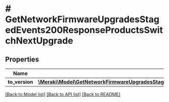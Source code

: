 # # GetNetworkFirmwareUpgradesStagedEvents200ResponseProductsSwitchNextUpgrade

## Properties

Name | Type | Description | Notes
------------ | ------------- | ------------- | -------------
**to_version** | [**\Meraki\Model\GetNetworkFirmwareUpgradesStagedEvents200ResponseProductsSwitchNextUpgradeToVersion**](GetNetworkFirmwareUpgradesStagedEvents200ResponseProductsSwitchNextUpgradeToVersion.md) |  | [optional]

[[Back to Model list]](../../README.md#models) [[Back to API list]](../../README.md#endpoints) [[Back to README]](../../README.md)
